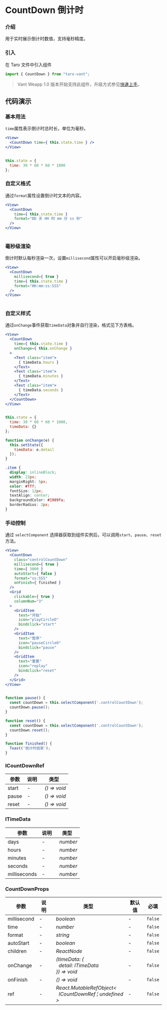 # CountDown 倒计时

### 介绍

用于实时展示倒计时数值，支持毫秒精度。

### 引入

在 Taro 文件中引入组件

```js
import { CountDown } from "taro-vant"; 
```

> Vant Weapp 1.0 版本开始支持此组件，升级方式参见[快速上手](#/quickstart)。

## 代码演示

### 基本用法

`time`属性表示倒计时总时长，单位为毫秒。

```jsx
<View>
  <CountDown time={ this.state.time } />
</View>
 
```

```js
this.state = {
  time: 30 * 60 * 60 * 1000
}; 
```

### 自定义格式

通过`format`属性设置倒计时文本的内容。

```jsx
<View>
  <CountDown
    time={ this.state.time }
    format="DD 天 HH 时 mm 分 ss 秒"
  />
</View>
 
```

### 毫秒级渲染

倒计时默认每秒渲染一次，设置`millisecond`属性可以开启毫秒级渲染。

```jsx
<View>
  <CountDown
    millisecond={ true }
    time={ this.state.time }
    format="HH:mm:ss:SSS"
  />
</View>
 
```

### 自定义样式

通过`onChange`事件获取`timeData`对象并自行渲染，格式见下方表格。

```jsx
<View>
  <CountDown
    time={ this.state.time }
    onChange={ this.onChange }
  >
    <Text class="item">
      { timeData.hours }
    </Text>
    <Text class="item">
      { timeData.minutes }
    </Text>
    <Text class="item">
      { timeData.seconds }
    </Text>
  </CountDown>
</View>
 
```

```js
this.state = {
  time: 30 * 60 * 60 * 1000,
  timeData: {}
};

function onChange(e) {
  this.setState({
    timeData: e.detail
  });
} 
```

```css
.item {
  display: inlineBlock;
  width: 22px;
  marginRight: 5px;
  color: #fff;
  fontSize: 12px;
  textAlign: center;
  backgroundColor: #1989fa;
  borderRadius: 2px;
}
```

### 手动控制

通过 `selectComponent` 选择器获取到组件实例后，可以调用`start`、`pause`、`reset`方法。

```jsx
<View>
  <CountDown
    class="controlCountDown"
    millisecond={ true }
    time={ 3000 }
    autoStart={ false }
    format="ss:SSS"
    onFinish={ finished }
  />
  <Grid
    clickable={ true }
    columnNum="3"
  >
    <GridItem
      text="开始"
      icon="playCircleO"
      bindclick="start"
    />
    <GridItem
      text="暂停"
      icon="pauseCircleO"
      bindclick="pause"
    />
    <GridItem
      text="重置"
      icon="replay"
      bindclick="reset"
    />
  </Grid>
</View>
 
```

```js
function pause() {
  const countDown = this.selectComponent('.controlCountDown');
  countDown.pause();
}

function reset() {
  const countDown = this.selectComponent('.controlCountDown');
  countDown.reset();
}

function finished() {
  Toast('倒计时结束');
} 
```
### ICountDownRef
| 参数 | 说明 | 类型 |
| --- | --- | --- |
| start | - | _&nbsp;&nbsp;()&nbsp;=>&nbsp;void<br/>_ |
| pause | - | _&nbsp;&nbsp;()&nbsp;=>&nbsp;void<br/>_ |
| reset | - | _&nbsp;&nbsp;()&nbsp;=>&nbsp;void<br/>_ |

### ITimeData
| 参数 | 说明 | 类型 |
| --- | --- | --- |
| days | - | _&nbsp;&nbsp;number<br/>_ |
| hours | - | _&nbsp;&nbsp;number<br/>_ |
| minutes | - | _&nbsp;&nbsp;number<br/>_ |
| seconds | - | _&nbsp;&nbsp;number<br/>_ |
| milliseconds | - | _&nbsp;&nbsp;number<br/>_ |

### CountDownProps
| 参数 | 说明 | 类型 | 默认值 | 必填 |
| --- | --- | --- | --- | --- |
| millisecond | - | _&nbsp;&nbsp;boolean<br/>_ | - | `false` |
| time | - | _&nbsp;&nbsp;number<br/>_ | - | `false` |
| format | - | _&nbsp;&nbsp;string<br/>_ | - | `false` |
| autoStart | - | _&nbsp;&nbsp;boolean<br/>_ | - | `false` |
| children | - | _&nbsp;&nbsp;ReactNode<br/>_ | - | `false` |
| onChange | - | _&nbsp;&nbsp;(timeData:&nbsp;{<br/>&nbsp;&nbsp;&nbsp;&nbsp;detail:&nbsp;ITimeData<br/>&nbsp;&nbsp;})&nbsp;=>&nbsp;void<br/>_ | - | `false` |
| onFinish | - | _&nbsp;&nbsp;()&nbsp;=>&nbsp;void<br/>_ | - | `false` |
| ref | - | _&nbsp;&nbsp;React.MutableRefObject<<br/>&nbsp;&nbsp;&nbsp;&nbsp;ICountDownRef&nbsp;&brvbar;&nbsp;undefined<br/>&nbsp;&nbsp;><br/>_ | - | `false` |

